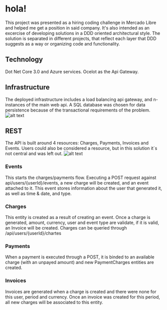 # hola!

This project was presented as a hiring coding challenge in Mercado Libre and helped me get a position in said company.
It's also intended as an excercise of developing solutions in a DDD oriented architectural style. The solution is separated in different projects, that reflect each layer that DDD suggests as a way or organizing code and functionality.

## Technology
Dot Net Core 3.0 and Azure services.
Ocelot as the Api Gateway.

## Infrastructure
The deployed infrastructure includes a load balancing api gateway, and n-instances of the main web api. A SQL database was chosen for data persistence because of the transactional requirements of the problem.
![alt text](http://alejozito.com/github_images/diagramaInfra.JPG "Infrastructure diagram")

## REST
The API is built around 4 resources: Charges, Payments, Invoices and Events. Users could also be considered a resource, but in this solution it´s not central and was left out.
![alt text](http://alejozito.com/github_images/diagEntidades.JPG "Entitiy relationship diagram")


### Events
This starts the charges/payments flow. Executing a POST request against api/users/{userId}/events, a new charge will be created, and an event attached to it. This event stores information about the user that generated it, as well as time & date, and type.

### Charges
This entity is created as a result of creating an event. Once a charge is generated, amount, currency, user and event type are validate, if it is valid, an Invoice will be created.
Charges can be queried through /api/users/{userId}/chartes

### Payments
When a payment is executed through a POST, it is binded to an available charge (with an unpayed amount) and new PaymentCharges entities are created.

### Invoices
Invoices are generated when a charge is created and there were none for this user, period and currency. Once an invoice was created for this period, all new charges will be associated to this entity.
